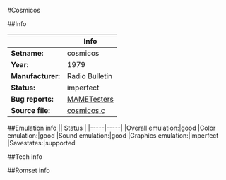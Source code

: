 #Cosmicos

##Info

||Info|
|-----|-----|
|**Setname:**|cosmicos
|**Year:**|1979
|**Manufacturer:**|Radio Bulletin
|**Status:**|imperfect
|**Bug reports:**|[MAMETesters](http://mametesters.org/view_all_set.php?type=1&temporary=y&search=cosmicos.c)
|**Source file:**|[cosmicos.c](https://github.com/mamedev/mame/blob/master/src/mess/drivers/cosmicos.c)

##Emulation info
|| Status |
|-----|-----|
|Overall emulation:|good
|Color emulation:|good
|Sound emulation:|good
|Graphics emulation:|imperfect
|Savestates:|supported

##Tech info

##Romset info

<!--- START OF EDITED COMMENT DO NOT TOUCH TEXT ABOVE-->
